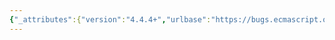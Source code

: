 ```yaml
---
{"_attributes":{"version":"4.4.4+","urlbase":"https://bugs.ecmascript.org/","maintainer":"dherman@mozilla.com"},"bug":{"bug_id":420,"creation_ts":"2012-06-30 18:16:00 -0700","short_desc":"12.14: italicized \"do\"","delta_ts":"2012-07-08 21:37:19 -0700","product":"Draft for 6th Edition","component":"editorial issue","version":"Rev 8: June 15, 2012 Draft","rep_platform":"All","op_sys":"All","bug_status":"RESOLVED","resolution":"FIXED","priority":"Normal","bug_severity":"minor","everconfirmed":true,"reporter":{"uid":"jmdyck","name":"Michael Dyck"},"assigned_to":{"uid":"allen","name":"Allen Wirfs-Brock"},"long_desc":[{"commentid":1062,"comment_count":0,"who":{"uid":"jmdyck","name":"Michael Dyck"},"bug_when":"2012-06-30 18:16:42 -0700","thetext":"In 12.14 \"The 'try' Statement\",\nunder \"Runtime Semantics: Catch Clause Evaluation\",\nstep 3 says:\n    \"For each element argName of the BoundNames of CatchParameter, do\"\nwhere the \"do\" (and also the preceding comma) is italicized.\n\nChange them to an upright font."},{"commentid":1160,"comment_count":1,"who":{"uid":"allen","name":"Allen Wirfs-Brock"},"bug_when":"2012-07-08 13:49:13 -0700","thetext":"fixed in editor's draft"}]}}
---
```

